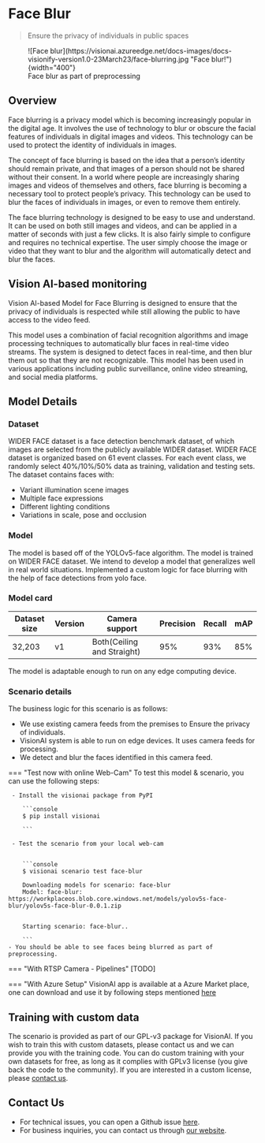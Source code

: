 # **Face Blur** 

> Ensure the privacy of individuals in public spaces
<figure markdown>
  ![Face blur](https://visionai.azureedge.net/docs-images/docs-visionify-version1.0-23March23/face-blurring.jpg "Face blur!"){width="400"}
  <figcaption>Face blur as part of preprocessing</figcaption>
</figure>


## Overview

Face blurring is a privacy model which is becoming increasingly popular in the digital age. It involves the use of technology to blur or obscure the facial features of individuals in digital images and videos. This technology can be used to protect the identity of individuals in images.

The concept of face blurring is based on the idea that a person’s identity should remain private, and that images of a person should not be shared without their consent. In a world where people are increasingly sharing images and videos of themselves and others, face blurring is becoming a necessary tool to protect people’s privacy. This technology can be used to blur the faces of individuals in images, or even to remove them entirely.

The face blurring technology is designed to be easy to use and understand. It can be used on both still images and videos, and can be applied in a matter of seconds with just a few clicks. It is also fairly simple to configure and requires no technical expertise. The user simply choose the image or video that they want to blur and the algorithm will automatically detect and blur the faces.


## Vision AI-based monitoring 

Vision AI-based Model for Face Blurring is designed to ensure that the privacy of individuals is respected while still allowing the public to have access to the video feed.

This model uses a combination of facial recognition algorithms and image processing techniques to automatically blur faces in real-time video streams. The system is designed to detect faces in real-time, and then blur them out so that they are not recognizable. This model has been used in various applications including public surveillance, online video streaming, and social media platforms.

## Model Details

### Dataset

WIDER FACE dataset is a face detection benchmark dataset, of which images are selected from the publicly available WIDER dataset. WIDER FACE dataset is organized based on 61 event classes. For each event class, we randomly select 40%/10%/50% data as training, validation and testing sets. 
The dataset contains faces with:

- Variant illumination scene images
- Multiple face expressions
- Different lighting conditions
- Variations in scale, pose and occlusion



### Model 

The model is based off of the YOLOv5-face algorithm. The model is trained on WIDER FACE dataset. We intend to develop a model that generalizes well in real world situations. Implemented a custom logic for face blurring with the help of face detections from yolo face.

### Model card

 <div class="table">
    <table class="fl-table">
        <thead>
        <tr><th>Dataset size</th>
            <th>Version</th>
            <th>Camera support</th>
            <th>Precision</th>
            <th>Recall</th>
            <th> mAP  </th>  
        </thead>
        <tbody>
        <tr>
            <td>32,203</td>
            <td>v1</td>
            <td>Both(Ceiling and Straight)</td>
            <td>95% </td>
            <td>93% </td>
            <td>85% </td>
        </tr>
        </tbody>
    </table>
</div>



The model is adaptable enough to run on any edge computing device.


### Scenario details

The business logic for this scenario is as follows: 

- We use existing camera feeds from the premises to Ensure the privacy of individuals.
- VisionAI system is able to run on edge devices. It uses camera feeds for processing. 
- We detect and blur the faces identified in this camera feed.

=== "Test now with online Web-Cam"
     To test this model & scenario, you can use the following steps:

     - Install the visionai package from PyPI
     
        ```console
        $ pip install visionai
        
        ```
     
     - Test the scenario from your local web-cam
     

        ```console
        $ visionai scenario test face-blur

        Downloading models for scenario: face-blur
        Model: face-blur: https://workplaceos.blob.core.windows.net/models/yolov5s-face-blur/yolov5s-face-blur-0.0.1.zip
        

        Starting scenario: face-blur..

        ```
    - You should be able to see faces being blurred as part of preprocessing.

=== "With RTSP Camera - Pipelines"
     [TODO]
 
=== "With Azure Setup"
     VisionAI app is available at a Azure Market place, one can download and use it by following steps mentioned [here](../overview/azure-managed-app.md)



## Training with custom data

The scenario is provided as part of our GPL-v3 package for VisionAI. If you wish to train this with custom datasets, please contact us and we can provide you with the training code. You can do custom training with your own datasets for free, as long as it complies with GPLv3 license (you give back the code to the community). If you are interested in a custom license, please [contact us](../company/contact.md).

## Contact Us

- For technical issues, you can open a Github issue [here](https://github.com/visionify/visionai).
- For business inquiries, you can contact us through [our website](https://visionify.ai/contact-us/).